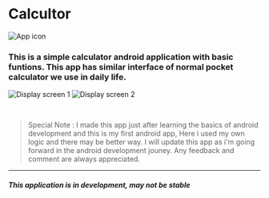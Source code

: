 # Calcultor
![App icon](https://github.com/im-arjun/Calculator/blob/master/App%20Icon/Screen1.png "App icon")
### This is a simple calculator android application with basic funtions. This app has similar interface of normal pocket calculator we use in daily life.

![Display screen 1](https://github.com/im-arjun/Calculator/blob/master/App%20Icon/Screen1.png "Screen 1")
![Display screen 2](https://github.com/im-arjun/Calculator/blob/master/App%20Icon/Screen2.png "Screen 2")

<pre>

</pre>

>Special Note : I made this app just after learning the basics of android development and this is my first android app, Here i used my own logic and there may be better way. I will update this app as i'm going forward in the android development jouney. Any feedback and comment are always appreciated.
---
#### *This application is in development, may not be stable*
